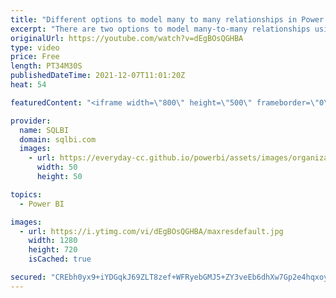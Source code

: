 ```yaml
---
title: "Different options to model many to many relationships in Power BI and Tabular"
excerpt: "There are two options to model many-to-many relationships using Tabular and Power BI: you can use either a regular bidirectional filter relationship, or a limited unidirectional relationship. In this video, we compare the performance of both options.\r Article and download: {short_related_link}?aff=yt"
originalUrl: https://youtube.com/watch?v=dEgBOsQGHBA
type: video
price: Free
length: PT34M30S
publishedDateTime: 2021-12-07T11:01:20Z
heat: 54

featuredContent: "<iframe width=\"800\" height=\"500\" frameborder=\"0\" src=\"https://www.youtube.com/embed/dEgBOsQGHBA\" allow=\"accelerometer; autoplay; encrypted-media; gyroscope; picture-in-picture\" allowfullscreen></iframe>"

provider:
  name: SQLBI
  domain: sqlbi.com
  images:
    - url: https://everyday-cc.github.io/powerbi/assets/images/organizations/sqlbi.com-50x50.jpg
      width: 50
      height: 50

topics:
  - Power BI

images:
  - url: https://i.ytimg.com/vi/dEgBOsQGHBA/maxresdefault.jpg
    width: 1280
    height: 720
    isCached: true

secured: "CREbh0yx9+iYDGqkJ69ZLT8zef+WFRyebGMJ5+ZY3veEb6dhXw7Gp2e4hqxoyiHRmgU5At83c2QqvUlMw8y3DarqprAuwlVfnAEXIUZUKnqxRtACkd9Hxr6FLkZCLAFssoguz/az2zLeYkLf6UoR4YBsgQH01PI4KiDT3ooSpQ5IY228yg57DEEadVKtI5SS4fTx5rcpBs5TeWPs8DKXPljMcfRRgihVC9kCgiT7jkbHqKC7zsWjXk+M0v4qZk6OxR+xsDsuWUHgva/mgdqVc1dQ07Az4MdwXOGGeQc5DiLRTaqoRJnC9bEqojD+iQQo91fm5uqoU1+T9Wz4UZz0Y9t4cg9fb9NfF2qNNrRhdl6/dUpUERech9mEtDxDsEi6v/X05CZqNeGiiojf6IvbT41c7KyYOD+CHK+kPyAaE9Q=;ufM4FJ+MK27e6U30k7I+ww=="
---
```


